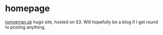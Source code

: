 # homepage

[tomverran.uk](https://tomverran.uk) hugo site, hosted on S3.
Will hopefully be a blog if I get round to posting anything.
